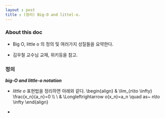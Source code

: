 ```yaml
---
layout : post 
title : (정리) Big-O and littel-o. 
---
```


### About this doc

- Big O, little o 의 정의 및 여러가지 성질들을 요약한다. 

- 김우철 교수님 교재, 위키등을 참고. 

### 정의 

***big-$O$ and little-$o$ notation*** 

- *little $o$* 표현법을 정리하면 아래와 같다. 
\begin{align}
& \lim_{n\to \infty} \frac{x_n}{a_n}=0 \\\\ \\
& \Longleftrightarrow o(x_n)=a_n \quad as~ n\to \infty 
\end{align}

- 